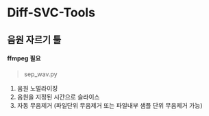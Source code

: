 # Diff-SVC-Tools

## 음원 자르기 툴
#### ffmpeg 필요

> sep_wav.py

  1. 음원 노멀라이징
  2. 음원을 지정된 시간으로 슬라이스
  3. 자동 무음제거 (파일단위 무음제거 또는 파일내부 샘플 단위 무음제거 가능)
